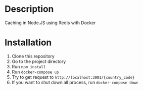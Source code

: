 # Description

Caching in Node.JS using Redis with Docker

# Installation

1. Clone this repository
2. Go to the project directory
3. Run `npm install`
4. Run `docker-compose up`
5. Try to get request to `http://localhost:3001/{country_code}`
6. If you want to shut down all process, run `docker-compose down`
